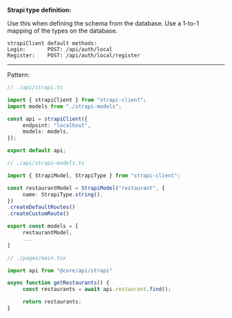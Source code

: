 
**Strapi type definition:**


Use this when defining the schema from the database.
Use a 1-to-1 mapping of the types on the database.


``````
strapiClient default methods:
Login:       POST: /api/auth/local
Register:    POST: /api/auth/local/register
``````

---
Pattern:

```Typescript
// ./api/strapi.ts

import { strapiClient } from "strapi-client";
import models from "./strapi-models";

const api = strapiClient({
     endpoint: "localhost", 
     models: models,
});

export default api;
```


```Typescript
// ./api/strapi-models.ts

import { StrapiModel, StrapiType } from "strapi-client";

const restaurantModel = StrapiModel("restaurant", {
     name: StrapiType.string(),
})
.createDefaultRoutes()
.createCustomRoute()

export const models = [
     restaurantModel,
     ...
]
```

```Typescript
// ./pages/main.tsx

import api from "@core/api/strapi"

async function getRestaurants() {
     const restaurants = await api.restaurant.find();

     return restaurants;
}
```
